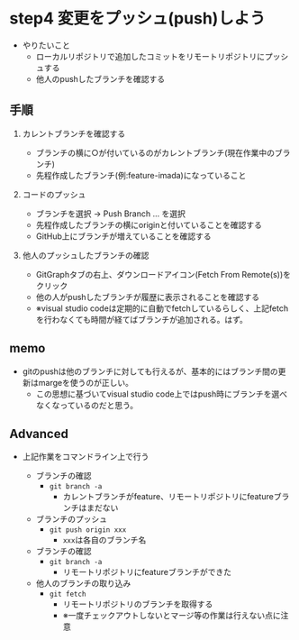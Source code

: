 # step4 変更をプッシュ(push)しよう

* やりたいこと
  * ローカルリポジトリで追加したコミットをリモートリポジトリにプッシュする
  * 他人のpushしたブランチを確認する

## 手順

1. カレントブランチを確認する
    * ブランチの横に○が付いているのがカレントブランチ(現在作業中のブランチ)
    * 先程作成したブランチ(例:feature-imada)になっていること

1. コードのプッシュ
    * ブランチを選択 -> Push Branch ... を選択
    * 先程作成したブランチの横にoriginと付いていることを確認する
    * GitHub上にブランチが増えていることを確認する

1. 他人のプッシュしたブランチの確認
    * GitGraphタブの右上、ダウンロードアイコン(Fetch From Remote(s))をクリック
    * 他の人がpushしたブランチが履歴に表示されることを確認する
    * ※visual studio codeは定期的に自動でfetchしているらしく、上記fetchを行わなくても時間が経てばブランチが追加される。はず。

## memo

* gitのpushは他のブランチに対しても行えるが、基本的にはブランチ間の更新はmargeを使うのが正しい。
  * この思想に基づいてvisual studio code上ではpush時にブランチを選べなくなっているのだと思う。

## Advanced

* 上記作業をコマンドライン上で行う

  * ブランチの確認
    * `git branch -a`
      * カレントブランチがfeature、リモートリポジトリにfeatureブランチはまだない
  * ブランチのプッシュ
    * `git push origin xxx`
      * `xxx`は各自のブランチ名
  * ブランチの確認
    * `git branch -a`
      * リモートリポジトリにfeatureブランチができた
  * 他人のブランチの取り込み
    * `git fetch`
      * リモートリポジトリのブランチを取得する
      * ※一度チェックアウトしないとマージ等の作業は行えない点に注意
